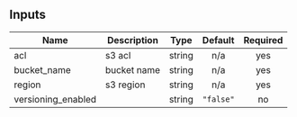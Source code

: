 ## Inputs

| Name | Description | Type | Default | Required |
|------|-------------|:----:|:-----:|:-----:|
| acl | s3 acl | string | n/a | yes |
| bucket\_name | bucket name | string | n/a | yes |
| region | s3 region | string | n/a | yes |
| versioning\_enabled |  | string | `"false"` | no |